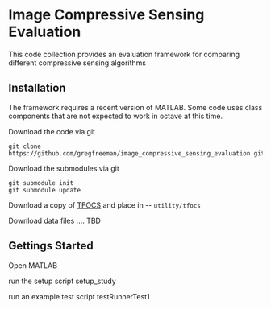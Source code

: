 Image Compressive Sensing Evaluation 
====================================

This code collection provides an evaluation framework for comparing different compressive sensing algorithms

Installation
------------

The framework requires a recent version of MATLAB.  Some code uses class components that are not expected to work in octave at this time.

Download the code via git

    git clone https://github.com/gregfreeman/image_compressive_sensing_evaluation.git

Download the submodules via git


    git submodule init
    git submodule update

Download a copy of [TFOCS](http://tfocs.stanford.edu/) and place in -- `utility/tfocs`


Download data files  ....   TBD


Gettings Started
----------------

Open MATLAB

run the setup script
    setup_study

run an example test script
    testRunnerTest1






